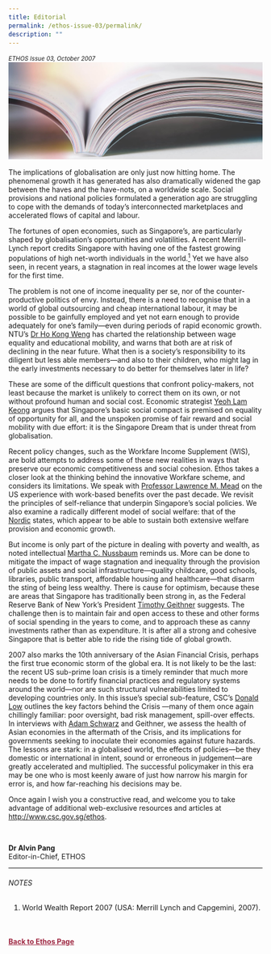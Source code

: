 ```yaml
---
title: Editorial
permalink: /ethos-issue-03/permalink/
description: ""
---
```

<style>

.back a
{
	color: #9f2943;
	font-weight: bold;
}

#banner img
{
	width:100%;
}
	
.author
{
border-bottom: 1px solid black;
margin-top:40px;
padding-bottom:30px;
border-top: 1px solid black;	

}

.author p {
	font-size: 0.9em;
	line-height:24px !important;
	}	

.break
{
   border-top: 1px solid  black;
   border-bottom: 1px solid black;
	 padding:20px;
	text-align:center;
	margin-top:50px;
}
	
.break1
{
font-family: Georgia;
	font-size:20px;
	font-style: italic;
	font-weight: bold;
}

.boxheader {
	color: white !important;
	}	

.containerbox {
	background-color: #B7C9E2;
	border-radius: 10px;
	padding: 5%;
	
	}	

li {
	font-size: 0.9em !important;
	
	}	
	
.notestop
{
border-top:1px solid black;	
}

.notestop ol
{
font-size: 16px;	
}
	

</style>

<em><small>ETHOS Issue 03, October 2007</small></em>
<img src="/images/Landing_Banner_Images/knowledge_editorial_banner_01.jpg">



<p>The implications of globalisation are only just now hitting home. The phenomenal growth it has generated has also dramatically widened the gap between the haves and the have-nots, on a worldwide scale. Social provisions and national policies formulated a generation ago are struggling to cope with the demands of today’s interconnected marketplaces and accelerated flows of capital and labour.</p>

<p>The fortunes of open economies, such as Singapore’s, are particularly shaped by globalisation’s opportunities and volatilities. A recent Merrill-Lynch report credits Singapore with having one of the fastest growing populations of high net-worth individuals in the world.<a href="#notes"><sup>1</sup></a> Yet we have also seen, in recent years, a stagnation in real incomes at the lower wage levels for the first time.</p>

<p>The problem is not one of income inequality per se, nor of the counter-productive politics of envy. Instead, there is a need to recognise that in a world of global outsourcing and cheap international labour, it may be possible to be gainfully employed and yet not earn enough to provide adequately for one’s family—even during periods of rapid economic growth. NTU’s <a href="wage-inequality-intergenerational-mobility-and-education-in-singapore.html">Dr Ho Kong Weng</a>&nbsp;has charted the relationship between wage equality and educational mobility, and warns that both are at risk of declining in the near future. What then is a society’s responsibility to its diligent but less able members—and also to their children, who might lag in the early investments necessary to do better for themselves later in life?</p>

<p>These are some of the difficult questions that confront policy-makers, not least because the market is unlikely to correct them on its own, or not without profound human and social cost. Economic strategist <a href="rethinking-a-new-social-compact-for-singapore.html">Yeoh Lam Keong</a>&nbsp;argues that Singapore’s basic social compact is premised on equality of opportunity for all, and the unspoken promise of fair reward and social mobility with due effort: it is the Singapore Dream that is under threat from globalisation.</p>

<p>Recent policy changes, such as the Workfare Income Supplement (WIS), are bold attempts to address some of these new realities in ways that preserve our economic competitiveness and social cohesion. Ethos takes a closer look at the thinking behind the innovative Workfare scheme, and considers its limitations. We speak with <a href="making-workfare-work-the-us-experience-interview-with-lawrence-m.html">Professor Lawrence M. Mead</a>&nbsp;on the US experience with work-based benefits over the past decade. We revisit the principles of self-reliance that underpin Singapore’s social policies. We also examine a radically different model of social welfare: that of the <a href="the-nordic-social-security-model-squaring-the-circle.html">Nordic</a>&nbsp;states, which appear to be able to sustain both extensive welfare provision and economic growth.</p>

<p>But income is only part of the picture in dealing with poverty and wealth, as noted intellectual <a href="poverty-capabilities-and-social-justice.html">Martha C. Nussbaum</a>&nbsp;reminds us. More can be done to mitigate the impact of wage stagnation and inequality through the provision of public assets and social infrastructure—quality childcare, good schools, libraries, public transport, affordable housing and healthcare—that disarm the sting of being less wealthy. There is cause for optimism, because these are areas that Singapore has traditionally been strong in, as the Federal Reserve Bank of New York’s President <a href="asia-after-the-crisis-what-now-what%27s-next-interview-with-timothy-f.html">Timothy Geithner</a>&nbsp;suggests. The challenge then is to maintain fair and open access to these and other forms of social spending in the years to come, and to approach these as canny investments rather than as expenditure. It is after all a strong and cohesive Singapore that is better able to ride the rising tide of global growth.</p>

<p>2007 also marks the 10th anniversary of the Asian Financial Crisis, perhaps the first true economic storm of the global era. It is not likely to be the last: the recent US sub-prime loan crisis is a timely reminder that much more needs to be done to fortify financial practices and regulatory systems around the world—nor are such structural vulnerabilities limited to developing countries only. In this issue’s special sub-feature, CSC’s <a href="the-asian-financial-crisis-in-hindsight.html">Donald Low</a>&nbsp;outlines the key factors behind the Crisis —many of them once again chillingly familiar: poor oversight, bad risk management, spill-over effects. In interviews with <a href="indonesia-in-the-financial-crisis-advent-and-aftermath.html">Adam Schwarz</a>&nbsp;and Geithner, we assess the health of Asian economies in the aftermath of the Crisis, and its implications for governments seeking to inoculate their economies against future hazards. The lessons are stark: in a globalised world, the effects of policies—be they domestic or international in intent, sound or erroneous in judgement—are greatly accelerated and multiplied. The successful policymaker in this era may be one who is most keenly aware of just how narrow his margin for error is, and how far-reaching his decisions may be.</p>

<p>Once again I wish you a constructive read, and welcome you to take advantage of additional web-exclusive resources and articles at <a href="../../ethos.html">http://www.csc.gov.sg/ethos</a>.</p>


<br>  
  
  
<b>Dr Alvin Pang</b><br>
Editor-in-Chief, ETHOS
<br>  


<div class="notestop">

<h6>NOTES</h6>

<ol>
<li class="small-text">World Wealth Report 2007 (USA: Merrill Lynch and Capgemini, 2007).</li>
</ol>
  
</div>



<br>
<br>	
<div class="back">
<a href="/ethos/">Back to Ethos Page</a>	
</div>